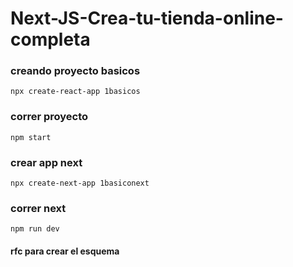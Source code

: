 # Next-JS-Crea-tu-tienda-online-completa


### creando proyecto basicos

`
npx create-react-app 1basicos
`

### correr proyecto

`
npm start
`

### crear app next

`
npx create-next-app 1basiconext
`

### correr next

`
npm run dev
`


#### rfc para crear el esquema
